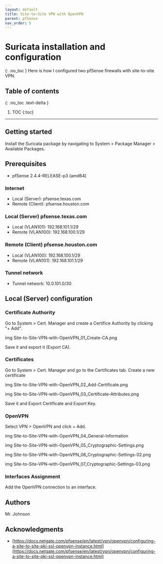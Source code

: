 ```yaml
---
layout: default
title: Site-to-Site VPN with OpenVPN
parent: pfSense
nav_order: 5
---
```

# Suricata installation and configuration
{: .no_toc }
Here is how I configured two pfSense firewalls with site-to-site VPN.


## Table of contents
{: .no_toc .text-delta }

1. TOC
{:toc}
---
## Getting started
Install the Suricata package by navigating to System > Package Manager > Available Packages.

## Prerequisites
* pfSense 2.4.4-RELEASE-p3 (amd64)

### Internet
* Local (Server): pfsense.texas.com
* Remote (Client): pfsense.houston.com

### Local (Server) pfsense.texas.com
* Local (VLAN101): 192.168.101.1/29
* Remote (VLAN100): 192.168.100.1/29

### Remote (Client) pfsense.houston.com
* Local (VLAN100): 192.168.100.1/29
* Remote (VLAN101): 192.168.101.1/29

### Tunnel network
* Tunnel network: 10.0.101.0/30


## Local (Server) configuration
### Certificate Authority
Go to System > Cert. Manager and create a Certifice Authority by clicking "+ Add".

img Site-to-Site-VPN-with-OpenVPN_01_Create-CA.png

Save it and export it (Export CA).

### Certificates
Go to System > Cert. Manager and go to the Certificates tab. Create a new certificate 

img Site-to-Site-VPN-with-OpenVPN_02_Add-Certificate.png

img Site-to-Site-VPN-with-OpenVPN_03_Certificate-Attributes.png

Save it and Export Certificate and Export Key.

### OpenVPN
Select VPN > OpenVPN and click + Add. 

img Site-to-Site-VPN-with-OpenVPN_04_General-Information

img Site-to-Site-VPN-with-OpenVPN_05_Cryptographic-Settings.png

img Site-to-Site-VPN-with-OpenVPN_06_Cryptographic-Settings-02.png

img Site-to-Site-VPN-with-OpenVPN_07_Cryptographic-Settings-03.png


### Interfaces Assignment
Add the OpenVPN connection to an interface. 



## Authors
Mr. Johnson

## Acknowledgments
* [https://docs.netgate.com/pfsense/en/latest/vpn/openvpn/configuring-a-site-to-site-pki-ssl-openvpn-instance.html](https://docs.netgate.com/pfsense/en/latest/vpn/openvpn/configuring-a-site-to-site-pki-ssl-openvpn-instance.html)